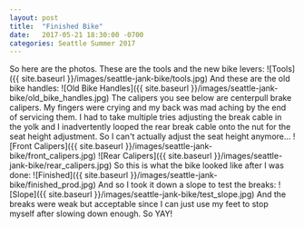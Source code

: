 ```yaml
---
layout: post
title:  "Finished Bike"
date:   2017-05-21 18:30:00 -0700
categories: Seattle Summer 2017
---
```


So here are the photos. These are the tools and the new bike levers:
![Tools]({{ site.baseurl }}/images/seattle-jank-bike/tools.jpg)
And these are the old bike handles:
![Old Bike Handles]({{ site.baseurl }}/images/seattle-jank-bike/old_bike_handles.jpg)
The calipers you see below are centerpull brake calipers. 
My fingers were crying and my back was mad aching by the end
of servicing them. I had to take multiple tries adjusting the break cable
in the yolk and I inadvertently looped the rear break cable onto the nut for the 
seat height adjustment. So I can't actually adjust the seat height anymore...
![Front Calipers]({{ site.baseurl }}/images/seattle-jank-bike/front_calipers.jpg)
![Rear Calipers]({{ site.baseurl }}/images/seattle-jank-bike/rear_calipers.jpg)
So this is what the bike looked like after I was done:
![Finished]({{ site.baseurl }}/images/seattle-jank-bike/finished_prod.jpg)
And so I took it down a slope to test the breaks:
![Slope]({{ site.baseurl }}/images/seattle-jank-bike/test_slope.jpg)
And the breaks were weak but acceptable since I can just use my feet to stop
myself after slowing down enough. So YAY! 
